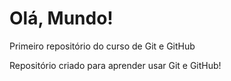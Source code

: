 # Olá, Mundo!
 Primeiro repositório do curso de Git e GitHub

 Repositório criado para aprender usar Git e GitHub!
